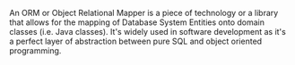 An ORM or Object Relational Mapper is a piece of technology or a library that allows for the mapping of Database System Entities onto domain classes (i.e. Java classes). It's widely used in software development as it's a perfect layer of abstraction between pure SQL and object oriented programming.